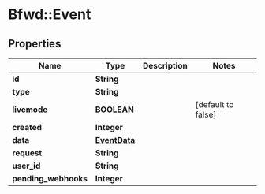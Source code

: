 # Bfwd::Event

## Properties
Name | Type | Description | Notes
------------ | ------------- | ------------- | -------------
**id** | **String** |  | 
**type** | **String** |  | 
**livemode** | **BOOLEAN** |  | [default to false]
**created** | **Integer** |  | 
**data** | [**EventData**](EventData.md) |  | 
**request** | **String** |  | 
**user_id** | **String** |  | 
**pending_webhooks** | **Integer** |  | 


